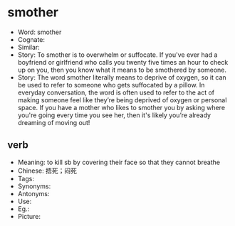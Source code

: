 # smother

- Word: smother
- Cognate: 
- Similar: 
- Story: To smother is to overwhelm or suffocate. If you've ever had a boyfriend or girlfriend who calls you twenty five times an hour to check up on you, then you know what it means to be smothered by someone.
- Story: The word smother literally means to deprive of oxygen, so it can be used to refer to someone who gets suffocated by a pillow. In everyday conversation, the word is often used to refer to the act of making someone feel like they’re being deprived of oxygen or personal space. If you have a mother who likes to smother you by asking where you're going every time you see her, then it's likely you’re already dreaming of moving out!

## verb

- Meaning: to kill sb by covering their face so that they cannot breathe
- Chinese: 捂死；闷死
- Tags: 
- Synonyms: 
- Antonyms: 
- Use: 
- Eg.: 
- Picture: 

